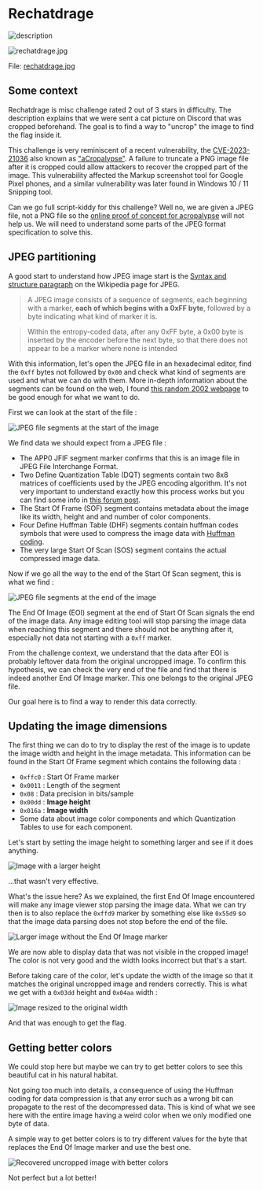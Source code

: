 # Rechatdrage

![description](./images/description.png)

![rechatdrage.jpg](./rechatdrage.jpg)

File: [rechatdrage.jpg](./rechatdrage.jpg)

## Some context

Rechatdrage is misc challenge rated 2 out of 3 stars in difficulty. The description explains that we were sent a cat picture on Discord that was cropped beforehand. The goal is to find a way to "uncrop" the image to find the flag inside it.

This challenge is very reminiscent of a recent vulnerability, the [CVE-2023-21036](https://nvd.nist.gov/vuln/detail/cve-2023-21036) also known as ["aCropalypse"](https://en.wikipedia.org/wiki/ACropalypse). A failure to truncate a PNG image file after it is cropped could allow attackers to recover the cropped part of the image. This vulnerability affected the Markup screenshot tool for Google Pixel phones, and a similar vulnerability was later found in Windows 10 / 11 Snipping tool.

Can we go full script-kiddy for this challenge? Well no, we are given a JPEG file, not a PNG file so the [online proof of concept for acropalypse](https://acropalypse.app/) will not help us. We will need to understand some parts of the JPEG format specification to solve this.

## JPEG partitioning

A good start to understand how JPEG image start is the [Syntax and structure paragraph](https://en.wikipedia.org/wiki/JPEG#Syntax_and_structure) on the Wikipedia page for JPEG.

> A JPEG image consists of a sequence of segments, each beginning with a marker, **each of which begins with a 0xFF byte**, followed by a byte indicating what kind of marker it is. 

> Within the entropy-coded data, after any 0xFF byte, a 0x00 byte is inserted by the encoder before the next byte, so that there does not appear to be a marker where none is intended

With this information, let's open the JPEG file in an hexadecimal editor, find the `0xff` bytes not followed by `0x00` and check what kind of segments are used and what we can do with them. More in-depth information about the segments can be found on the web, I found [this random 2002 webpage](https://mykb.cipindanci.com/archive/SuperKB/1294/JPEG%20File%20Layout%20and%20Format.htm) to be good enough for what we want to do.

First we can look at the start of the file :

![JPEG file segments at the start of the image](./images/segments_start.png)

We find data we should expect from a JPEG file :
- The APP0 JFIF segment marker confirms that this is an image file in JPEG File Interchange Format.
- Two Define Quantization Table (DQT) segments contain two 8x8 matrices of coefficients used by the JPEG encoding algorithm. It's not very important to understand exactly how this process works but you can find some info in [this forum post](https://forum.doom9.org/showthread.php?t=54147&highlight=matrix).
- The Start Of Frame (SOF) segment contains metadata about the image like its width, height and and number of color components.
- Four Define Huffman Table (DHF) segments contain huffman codes symbols that were used to compress the image data with [Huffman coding](https://en.wikipedia.org/wiki/Huffman_coding).
- The very large Start Of Scan (SOS) segment contains the actual compressed image data.

Now if we go all the way to the end of the Start Of Scan segment, this is what we find :

![JPEG file segments at the end of the image](./images/segments_end.png)

The End Of Image (EOI) segment at the end of Start Of Scan signals the end of the image data. Any image editing tool will stop parsing the image data when reaching this segment and there should not be anything after it, especially not data not starting with a `0xff` marker.

From the challenge context, we understand that the data after EOI is probably leftover data from the original uncropped image. To confirm this hypothesis, we can check the very end of the file and find that there is indeed another End Of Image marker. This one belongs to the original JPEG file.

Our goal here is to find a way to render this data correctly.

## Updating the image dimensions

The first thing we can do to try to display the rest of the image is to update the image width and height in the image metadata. This information can be found in the Start Of Frame segment which contains the following data :
- `0xffc0` : Start Of Frame marker
- `0x0011` : Length of the segment
- `0x08` : Data precision in bits/sample
- `0x00dd` : **Image height**
- `0x016a` : **Image width**
- Some data about image color components and which Quantization Tables to use for each component.

Let's start by setting the image height to something larger and see if it does anything.

![Image with a larger height](./images/larger_height.jpg)

...that wasn't very effective.

What's the issue here? As we explained, the first End Of Image encountered will make any image viewer stop parsing the image data. What we can try then is to also replace the `0xffd9` marker by something else like `0x55d9` so that the image data parsing does not stop before the end of the file.

![Larger image without the End Of Image marker](./images/marker_removed.jpg)

We are now able to display data that was not visible in the cropped image! The color is not very good and the width looks incorrect but that's a start.

Before taking care of the color, let's update the width of the image so that it matches the original uncropped image and renders correctly. This is what we get with a `0x03dd` height and `0x04aa` width :

![Image resized to the original width](./images/resized.jpg)

And that was enough to get the flag.

## Getting better colors

We could stop here but maybe we can try to get better colors to see this beautiful cat in his natural habitat.

Not going too much into details, a consequence of using the Huffman coding for data compression is that any error such as a wrong bit can propagate to the rest of the decompressed data. This is kind of what we see here with the entire image having a weird color when we only modified one byte of data.

A simple way to get better colors is to try different values for the byte that replaces the End Of Image marker and use the best one.

![Recovered uncropped image with better colors](./images/recovered.jpg)

Not perfect but a lot better!
